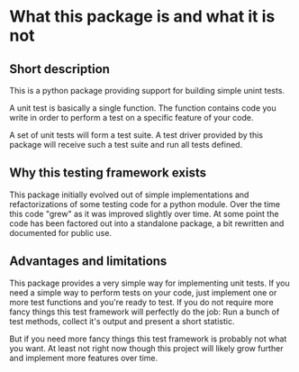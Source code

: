 What this package is and what it is not
=======================================

Short description
-----------------

This is a python package providing support for building simple unint tests.

A unit test is basically a single function. The function contains code you write in order to perform a test on a specific feature of your code.

A set of unit tests will form a test suite. A test driver provided by this package will receive such a test suite and run all tests defined.

Why this testing framework exists
---------------------------------

This package initially evolved out of simple implementations and refactorizations of some testing code for a python module. Over the time this code "grew" as it was improved slightly over time. At some point the code has been factored out into a standalone package, a bit rewritten and documented for public use.

Advantages and limitations
--------------------------

This package provides a very simple way for implementing unit tests. If you need a simple way to perform tests on your code, just implement one or more test functions and you're ready to test. If you do not require more fancy things this test framework will perfectly do the job: Run a bunch of test methods, collect it's output and present a short statistic.

But if you need more fancy things this test framework is probably not what you want. At least not right now though this project will likely grow further and implement more features over time.










